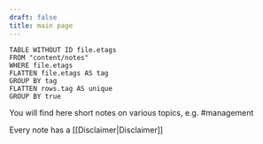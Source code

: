 ```yaml
---
draft: false
title: main page
---
```

```dataview
TABLE WITHOUT ID file.etags
FROM "content/notes"
WHERE file.etags
FLATTEN file.etags AS tag
GROUP BY tag
FLATTEN rows.tag AS unique
GROUP BY true
```


You will find here short notes on various topics, e.g. #management 

Every note has a [[Disclaimer|Disclaimer]]